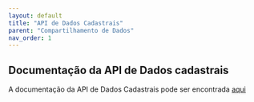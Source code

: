 ```yaml
---
layout: default
title: "API de Dados Cadastrais"
parent: "Compartilhamento de Dados"
nav_order: 1
---
```


## Documentação da API de Dados cadastrais

A documentação da API de Dados Cadastrais pode ser encontrada [aqui][API-Dados-cadastrais]

[API-Dados-cadastrais]: ../swagger-ui/index.html?api=Dados-cadastrais
